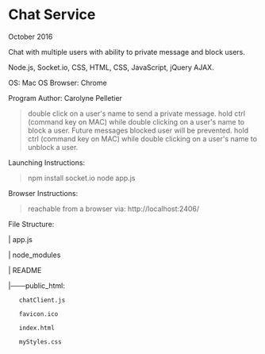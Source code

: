 # Chat Service 

October 2016

Chat with multiple users with ability to private message and block users.

Node.js, Socket.io, CSS, HTML, CSS, JavaScript, jQuery AJAX.

OS: Mac OS
Browser: Chrome

Program Author: Carolyne Pelletier
> double click on a user's name to send a private message.
> hold ctrl (command key on MAC) while double clicking on a user's name to block a user.
Future messages blocked user will be prevented. 
> hold ctrl (command key on MAC) while double clicking on a user's name to unblock a user.


Launching Instructions:
> npm install socket.io
> node app.js

Browser Instructions:
> reachable from a browser via: http://localhost:2406/


File Structure:

|   app.js

|   node_modules

|   README

|───public_html:

       chatClient.js

       favicon.ico

       index.html

       myStyles.css
